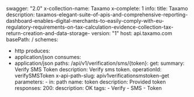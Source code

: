 swagger: "2.0"
x-collection-name: Taxamo
x-complete: 1
info:
  title: Taxamo
  description: taxamos-elegant-suite-of-apis-and-comprehensive-reporting-dashboard-enables-digital-merchants-to-easily-comply-with-eu-regulatory-requirements-on-tax-calculation-evidence-collection-tax-return-creation-and-data-storage-
  version: "1"
host: api.taxamo.com
basePath: /
schemes:
- http
produces:
- application/json
consumes:
- application/json
paths:
  /api/v1/verification/sms/{token}:
    get:
      summary: Verify SMS Token
      description: Verify sms token.
      operationId: verifySMSToken
      x-api-path-slug: apiv1verificationsmstoken-get
      parameters:
      - in: path
        name: token
        description: Provided token
      responses:
        200:
          description: OK
      tags:
      - Verify
      - SMS
      - Token